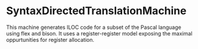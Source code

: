 # SyntaxDirectedTranslationMachine

This machine generates ILOC code for a subset of the Pascal language using flex and bison. 
It uses a register-register model exposing the maximal oppurtunities 
for register allocation. 



